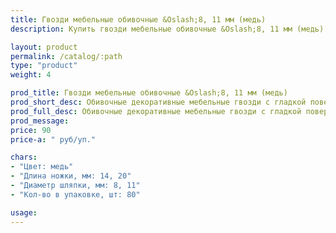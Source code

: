```yaml
---
title: Гвозди мебельные обивочные &Oslash;8, 11 мм (медь)
description: Купить гвозди мебельные обивочные &Oslash;8, 11 мм (медь) в розницу с доставкой по Москве.

layout: product
permalink: /catalog/:path
type: "product"
weight: 4

prod_title: Гвозди мебельные обивочные &Oslash;8, 11 мм (медь)
prod_short_desc: Обивочные декоративные мебельные гвозди с гладкой поверхностью. Цвет - медь.
prod_full_desc: Обивочные декоративные мебельные гвозди с гладкой поверхностью. Цвет - медь.
prod_message:
price: 90
price-a: " руб/уп."

chars:
- "Цвет: медь"
- "Длина ножки, мм: 14, 20"
- "Диаметр шляпки, мм: 8, 11"
- "Кол-во в упаковке, шт: 80"

usage:
---
```


